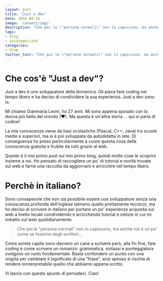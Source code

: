 ```yaml
---
layout: post
title: "Just a dev"
date: 2016-09-18
image: '/assets/img/'
description: "Che poi le \"persone normali\" non lo capiscono, ma anche noi è un po' come se fossimo degli scrittori..."
tags:
- blog
- uncategorized
categories:
- blog
twitter_text: "Che poi le \"persone normali\" non lo capiscono, ma anche noi è un po' come se fossimo degli scrittori..."
---
```


# Che cos'è "Just a dev"?
Just a dev è uno sviluppatore della domenica. Gli piace fare coding nel tempo libero e ha deciso di condividere la sua esperienza. Just a dev sono io.

Mi chiamo Gianmaria Leoni, ho 27 anni. Mi sono appena sposato con la donna più bella del mondo (❤). Ma questa è un'altra storia ... qui si parla di codice!

La mia conoscenza viene da basi scolastiche (Pascal, C++, Java) tra scuole medie e superiori, ma si è poi sviluppata da autodidatta in rete. Di conseguenza ho preso particolarmente a cuore questa cosa della conoscenza gratuita e frubile da tutti grazie al web.

Questo è il mio primo post sul mio primo blog, quindi molte cose le scoprirò insieme a voi.
Ho pensato di raccogliere un po' di tutorial e novità trovate sul web e farne una raccolta da aggiornare e arricchire nel tempo libero.

# Perchè in italiano?
Sono consapevole che non sia possibile essere uoa sviluppatore senza una conoscenza profonda dell'inglese (almeno quello prettamente tecnico), ma ho deciso di scrivere in italiano per portare un po' esperienza acquisita sul web a livello locale condividendo e arricchendo tutorial e notizie in cui mi imbatto sul web quotidianamente.

> Che poi le "persone normali" non lo capiscono, ma anche noi è un po' come se fossimo degli scrittori...

Come avrete capito sono davvero un cane a scrivere però, alla fin fine, fare coding è come scrivere un romanzo: grammatica, sintassi e punteggiatura svolgono un ruolo fondamentale. Basta confondere un punto con una virgola per cambiare il significato di una "frase", anzi spesso si rischia di rendere ininterpretabile quello che abbiamo appena scritto.

Vi lascio con questo spunto di pensateci.
Ciao!
